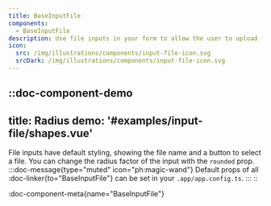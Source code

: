 ```yaml
---
title: BaseInputFile
components: 
  - BaseInputFile
description: Use file inputs in your form to allow the user to upload files from their computer. Many customization options are available.
icon: 
  src: /img/illustrations/components/input-file-icon.svg
  srcDark: /img/illustrations/components/input-file-icon.svg
---
```



::doc-component-demo
---
title: Radius
demo: '#examples/input-file/shapes.vue'
---
File inputs have default styling, showing the file name and a button to select a file. You can change the radius factor of the input with the `rounded` prop.
:::doc-message{type="muted" icon="ph:magic-wand"}
Default props of all :doc-linker{to="BaseInputFile"} can be set in your `.app/app.config.ts`.
:::
::



:doc-component-meta{name="BaseInputFile"}